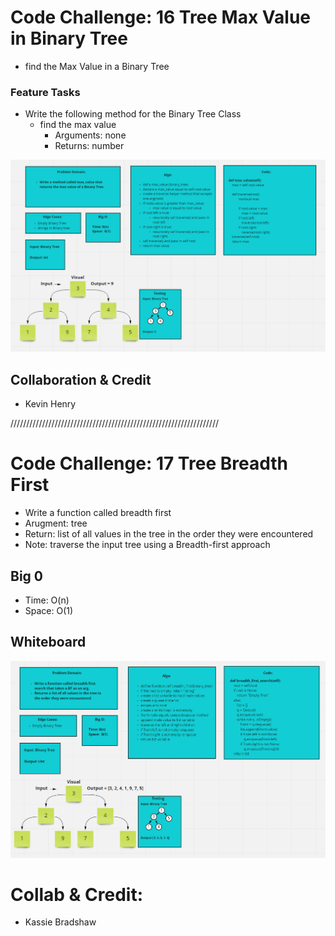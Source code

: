 # Code Challenge: 16 Tree Max Value in Binary Tree

- find the Max Value in a Binary Tree

### Feature Tasks

- Write the following method for the Binary Tree Class
    - find the max value
        - Arguments: none
        - Returns: number

![WhiteBoard](../../assets/max_value_BST.PNG)

## Collaboration & Credit

- Kevin Henry

//////////////////////////////////////////////////////////////////

# Code Challenge: 17 Tree Breadth First

- Write a function called breadth first
- Arugment: tree
- Return: list of all values in the tree in the order they were encountered
- Note: traverse the input tree using a Breadth-first approach

## Big 0

- Time: O(n)
- Space: O(1)

## Whiteboard

![WhiteBoard](../../assets/breadth_first_search.PNG)

# Collab & Credit:

- Kassie Bradshaw

